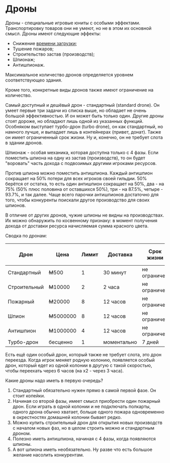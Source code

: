 # Дроны

Дроны - специальные игровые юниты с особыми эффектами. Транспортировку товаров они не умеют, но не в этом их основной смысл. Дроны имеют следующие эффекты:

* Снижение [времени загрузки](wt.md);
* Тушение пожаров;
* Строительство застав (производств);
* Шпионаж;
* Антишпионаж.

Максимальное количество дронов определяется уровнем соответствующео здания.

Кроме того, конкретные виды дронов также имеют ограничение на количество.

Самый доступный и дешёвый дрон - стандартный (standard drone). Он умеет первые три задачи из списка выше, но обладает не очень большой эффективностью. И он
может быть только один. Другие дроны стоят дороже, но обладают лишь одной из указанных функций. Особняком выступает турбо-дрон (turbo drone), он как стандартный,
но намного лучше, и выпадает лишь в контейнерах (привет, донат). Также он имеет ограниченный срок жизни. Ну и, конечно, он не требует слота в здании дронов.

Шпионаж - особая механика, которая доступна только с 4 фазы. Если поместить шпиона на одну из застав (производств), то он будет "воровать" часть дохода
с подвозимых другими игроками ресурсов.

Против шпиона можно поместить антишпиона. Каждый антишпион сокращает на 50% потери для всех игроков своей гильдии. 50% берётся от остатка, то есть один
антишпион сокращает на 50%, два - на 75% (50% плюс половина от оставшихся 50%), три - на 87.5%, четыре - 93.7%, и так далее. Чаще всего парочки антишпионов
достаточно для того, чтобы конкуренты поискали другое производство для своих шпионов.

В отличие от других дронов, чужие шпионы не видны на производствах. Их можно обнаружить по косвенному признаку: в момент получения дохода от доставки
ресурса начисляемая сумма красного цвета.

Сводка по дронам:

 Дрон         | Цена            | Лимит | Доставка    | Срок жизни   | Скорость | Эффект времени загрузки | Строительный эффект | Пожарный эффект | Другое
--------------|-----------------|-------|-------------|--------------|----------|-------------------------|---------------------|-----------------|------------------
 Стандартный  | <s>M</s>500     | 1     | 30 минут    | не ограничен | 10 км/ч  | 20%                     | 10                  | 30              |
 Строительный | <s>M</s>10000   | 2     | 2 часа      | не ограничен | 8 км/ч   | -                       | 30                  | -               |
 Пожарный     | <s>M</s>20000   | 8     | 12 часов    | не ограничен | 50 км/ч  | -                       | -                   | 70              |
 Шпион        | <s>M</s>5000000 | 8     | 12 часов    | не ограничен | 12 км/ч  | -                       | -                   | 70              | шпионаж
 Антишпион    | <s>M</s>1000000 | 4     | 12 часов    | не ограничен | 13 км/ч  | -                       | -                   | -               | антишпионаж 50%
 Турбо-дрон   | бесценно        | 1     | моментально | 7 дней       | 100 км/ч | 20%                     | 20                  | 80              |

Есть ещё один особый дрон, который также не требует слота, это дрон переезда. Когда игрок меняет родную колонию, появляется особый дрон, который едет из одной колонии
в другую с такой скоростью, чтобы переехать через 6 часов (на x2 - через 3 часа).

Какие дроны надо иметь в первую очередь?

1. Стандартный обязательно нужен прямо в самой первой фазе. Он стоит копейки.
2. Начиная со второй фазы, имеет смысл приобрести один пожарный дрон. Если играть в одной колонии и не подключать полкарты, одного дрона обычно хватает,
больше одного пожара одновременно в окрестностях домашней колонии бывает редко.
3. Можно купить строительный дрон для открытия новых производств с началом новых фаз, но в целом строить можно и стандартным дроном.
4. Полезно иметь антишпиона, начиная с 4 фазы, когда появляются шпионы.
5. А вот шпиона иметь необязательно. Ну разве что есть большое желание насолить конкурентам.
